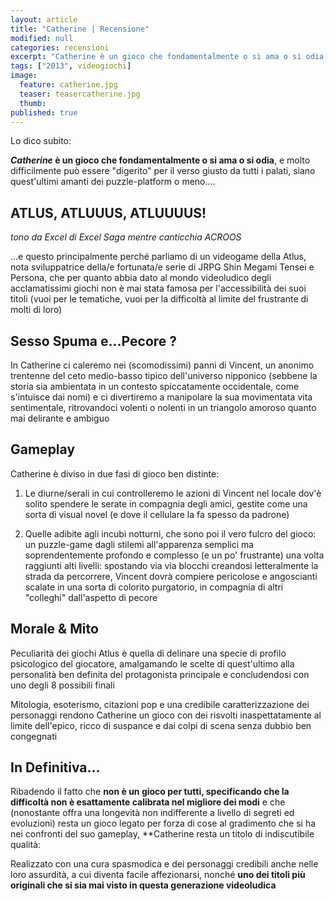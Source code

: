 ```yaml
---
layout: article
title: "Catherine | Recensione"
modified: null
categories: recensioni
excerpt: "Catherine è un gioco che fondamentalmente o si ama o si odia, e molto difficilmente può essere digerito per il verso giusto da tutti i palati"
tags: ["2013", videogiochi]
image: 
  feature: catherine.jpg
  teaser: teasercatherine.jpg
  thumb: 
published: true
---
```


Lo dico subito: 

**_Catherine_ è un gioco che fondamentalmente o si ama o si odia**, e molto difficilmente può essere "digerito" per il verso giusto da tutti i palati, siano quest'ultimi amanti dei puzzle-platform o meno....

## ATLUS, ATLUUUS, ATLUUUUS!  
_tono da Excel di Excel Saga mentre canticchia ACROOS_

...e questo principalmente perché parliamo di un videogame della Atlus, nota sviluppatrice della/e fortunata/e serie di JRPG Shin Megami Tensei e Persona, che per quanto abbia dato al mondo videoludico degli acclamatissimi giochi non è mai stata famosa per l'accessibilità dei suoi titoli (vuoi per le tematiche, vuoi per la difficoltà al limite del frustrante di molti di loro)

## Sesso Spuma e...Pecore ?

In Catherine ci caleremo nei (scomodissimi) panni di Vincent, un anonimo trentenne del ceto medio-basso tipico dell'universo nipponico (sebbene la storia sia ambientata in un contesto spiccatamente occidentale, come s'intuisce dai nomi) e ci divertiremo a manipolare la sua movimentata vita sentimentale, ritrovandoci volenti o nolenti in un triangolo amoroso quanto mai delirante e ambiguo

## Gameplay

Catherine è diviso in due fasi di gioco ben distinte:

1. Le diurne/serali in cui controlleremo le azioni di Vincent nel locale dov'è solito spendere le serate in compagnia degli amici, gestite come una sorta di visual novel (e dove il cellulare la fa spesso da padrone)

2. Quelle adibite agli incubi notturni, che sono poi il vero fulcro del gioco: un puzzle-game dagli stilemi all'apparenza semplici ma soprendentemente profondo e complesso (e un po' frustrante) una volta raggiunti alti livelli: spostando via via blocchi creandosi letteralmente la strada da percorrere, Vincent dovrà compiere pericolose e angoscianti scalate in una sorta di colorito purgatorio, in compagnia di altri "colleghi" dall'aspetto di pecore

## Morale & Mito

Peculiarità dei giochi Atlus è quella di delinare una specie di profilo psicologico del giocatore, amalgamando le scelte di quest'ultimo alla personalità ben definita del protagonista principale e concludendosi con uno degli 8 possibili finali

Mitologia, esoterismo, citazioni pop e una credibile caratterizzazione dei personaggi rendono Catherine un gioco con dei risvolti inaspettatamente al limite dell'epico, ricco di suspance e dai colpi di scena senza dubbio ben congegnati

## In Definitiva...

Ribadendo il fatto che **non è un gioco per tutti, specificando che la difficoltà non è esattamente calibrata nel migliore dei modi** e che (nonostante offra una longevità non indifferente a livello di segreti ed evoluzioni) resta un gioco legato per forza di cose al gradimento che si ha nei confronti del suo gameplay, **Catherine resta un titolo di indiscutibile qualità: 

Realizzato con una cura spasmodica e dei personaggi credibili anche nelle loro assurdità, a cui diventa facile affezionarsi, nonché **uno dei titoli più originali che si sia mai visto in questa generazione videoludica**
